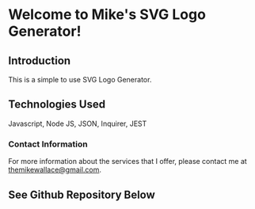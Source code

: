 # Welcome to Mike's SVG Logo Generator! #

## Introduction ##

This is a simple to use SVG Logo Generator.

## Technologies Used ##

Javascript, Node JS, JSON, Inquirer, JEST

### Contact Information ###

For more information about the services that I offer, please contact me at themikewallace@gmail.com.

## See Github Repository Below ##
